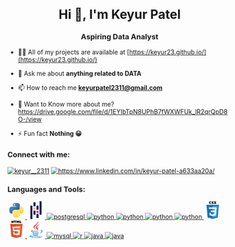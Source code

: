 
<h1 align="center">Hi 👋, I'm Keyur Patel</h1>
<h3 align="center">Aspiring Data Analyst</h3>

- 👨‍💻 All of my projects are available at [https://keyur23.github.io/](https://keyur23.github.io/)

- 💬 Ask me about **anything related to DATA**

- 📫 How to reach me **keyurpatel2311@gmail.com**

- 📄 Want to Know more about me? https://drive.google.com/file/d/1EYIbTpN8UPhB7fWXWFUk_lR2qrQpD8O-/view

- ⚡ Fun fact **Nothing 😀**

<h3 align="left">Connect with me:</h3>
<p align="left">
<a href="https://twitter.com/keyur__2311" target="blank"><img align="center" src="https://imgs.search.brave.com/NLhaNZTq6JsLsrr0k3yPKBGPT0fo-PEjsHmT1cIBuOU/rs:fit:860:0:0:0/g:ce/aHR0cHM6Ly9pbWcu/ZnJlZXBpay5jb20v/cHJlbWl1bS12ZWN0/b3IveC1hcHAtbG9n/b18xMDk3MTYxLTQz/LmpwZz9zaXplPTYy/NiZleHQ9anBn" alt="keyur__2311" height="30" width="40" /></a>
<a href="https://www.linkedin.com/in/keyur-patel-a633aa20a/" target="blank"><img align="center" src="https://raw.githubusercontent.com/rahuldkjain/github-profile-readme-generator/master/src/images/icons/Social/linked-in-alt.svg" alt="https://www.linkedin.com/in/keyur-patel-a633aa20a/" height="30" width="40" /></a>
</p>

<h3 align="left">Languages and Tools:</h3>
<p align="left">   <a href="https://www.python.org" target="_blank" rel="noreferrer"> <img src="https://raw.githubusercontent.com/devicons/devicon/master/icons/python/python-original.svg" alt="python" width="40" height="40"/> </a> <a href="https://pandas.pydata.org/" target="_blank" rel="noreferrer"> <img src="https://raw.githubusercontent.com/devicons/devicon/2ae2a900d2f041da66e950e4d48052658d850630/icons/pandas/pandas-original.svg" alt="pandas" width="40" height="40"/> </a> <a href="https://realpython.com/beautiful-soup-web-scraper-python/" target="_blank" rel="noreferrer"> <img src="https://imgs.search.brave.com/ZDJwndtk0d3hT3p4sVU4wyzjHxW6t6aT7_Q9rRZzwgc/rs:fit:860:0:0/g:ce/aHR0cHM6Ly9jZG4t/aWNvbnMtcG5nLmZs/YXRpY29uLmNvbS8x/MjgvMTE4OTIvMTE4/OTI2MjkucG5n" alt="postgresql" width="40" height="40"/> </a> <a href="https://public.tableau.com/app/discover" target="_blank" rel="noreferrer"> <img src="https://cdn.worldvectorlogo.com/logos/tableau-software.svg" alt="python" width="40" height="40"/> </a> <a href="https://www.microsoft.com/en-us/power-platform/products/power-bi/" target="_blank" rel="noreferrer"> <img src="https://upload.wikimedia.org/wikipedia/commons/thumb/c/cf/New_Power_BI_Logo.svg/900px-New_Power_BI_Logo.svg.png?20210102182532" alt="python" width="40" height="40"/> </a> 
<a href="https://jupyter.org/" target="_blank" rel="noreferrer"> <img src="https://imgs.search.brave.com/_U8bP8HpJrSyFZmDS096RNAzPYQpLFT9D1fzh3WJK-g/rs:fit:860:0:0:0/g:ce/aHR0cHM6Ly93d3cu/bmljZXBuZy5jb20v/cG5nL2RldGFpbC83/MC03MDE5OTlfanVw/eXRlci1sb2dvLnBu/Zw" alt="python" width="40" height="40"/> </a> 
<a href="https://www.anaconda.com/" target="_blank" rel="noreferrer"> <img src="https://imgs.search.brave.com/GWxazWSR2HietH2aTk9B8drcQDn8l8ZsEG6AomIdiEk/rs:fit:500:0:0:0/g:ce/aHR0cHM6Ly93d3cu/dmh2LnJzL2Rwbmcv/ZC8yMDgtMjA4MTIw/N19hbmFjb25kYS1w/eXRob24taWNvbi1w/bmctZG93bmxvYWQt/YW5hY29uZGEtcHl0/aG9uLWljb24ucG5n" alt="python" width="40" height="40"/> </a> <a href="https://www.w3schools.com/css/" target="_blank" rel="noreferrer"> <img src="https://raw.githubusercontent.com/devicons/devicon/master/icons/css3/css3-original-wordmark.svg" alt="css3" width="40" height="40"/> </a><a href="https://www.w3.org/html/" target="_blank" rel="noreferrer"> <img src="https://raw.githubusercontent.com/devicons/devicon/master/icons/html5/html5-original-wordmark.svg" alt="html5" width="40" height="40"/> </a> <a href="https://www.java.com" target="_blank" rel="noreferrer"> <img src="https://raw.githubusercontent.com/devicons/devicon/master/icons/java/java-original.svg" alt="java" width="40" height="40"/> </a>
  <a href="https://www.mysql.com/" target="_blank" rel="noreferrer"> <img src="https://cdn-icons-png.flaticon.com/128/13941/13941314.png" alt="mysql" width="40" height="40"/> </a>
  <a href="https://www.r-project.org/" target="_blank" rel="noreferrer"> <img src="https://imgs.search.brave.com/Q1iNU3bc92LHTFGdAZh0HPATxhln0Ze6_3uxYdEl4bs/rs:fit:860:0:0:0/g:ce/aHR0cHM6Ly9pbWFn/ZXMuY3RmYXNzZXRz/Lm5ldC84MnJpcHE3/ZmpsczIvM0pzY09Y/YUNWOFQ1UEhobnVP/Mmo5eS9jYzMxNTZk/NjlhNWFjMDgyMTEx/ZDc5ZTk5YTY3MjI1/Mi9SX2xvZ28uc3Zn/LnBuZz93PTI4MCZm/aXQ9ZmlsbCZmPWNl/bnRlciZxPTk1JmZt/PXBuZw" alt="r" width="40" height="40"/> </a> <a href="https://azure.microsoft.com/en-us" target="_blank" rel="noreferrer"> <img src="https://imgs.search.brave.com/ZdfsHdSye7UG1rO9bGaz3IaotfpGfpijNlVeN4rstkE/rs:fit:860:0:0:0/g:ce/aHR0cHM6Ly93d3cu/cG5nYWxsLmNvbS93/cC1jb250ZW50L3Vw/bG9hZHMvMTUvQXp1/cmUtTG9nby1QTkct/SW1hZ2VzLnBuZw" alt="java" width="40" height="40"/> </a> <a href="https://spark.apache.org/" target="_blank" rel="noreferrer"> <img src="https://imgs.search.brave.com/6yb-V0M9OjDg5mO_qE1dOhu-LePf0vKICyB-W1YZ8Hg/rs:fit:860:0:0:0/g:ce/aHR0cHM6Ly9pbWFn/ZS5wbmdhYWEuY29t/LzYwOC8xMzcxNjA4/LW1pZGRsZS5wbmc" alt="java" width="40" height="40"/> </a>
</p>

